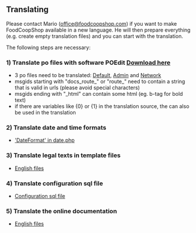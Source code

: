 ## Translating

Please contact Mario (office@foodcoopshop.com) if you want to make FoodCoopShop available in a new language. He will then prepare everything (e.g. create empty translation files) and you can start with the translation.

The following steps are necessary: 

### 1) Translate po files with software POEdit [Download here](https://poedit.net)
* 3 po files need to be translated: [Default]({{site.repo_url}}/tree/develop/src/Locale/en_US/default.po), [Admin]({{site.repo_url}}/tree/develop/plugins/Admin/src/Locale/en_US/admin.po) and [Network]({{site.repo_url}}/tree/develop/plugins/Network/src/Locale/en_US/network.po)
* msgids starting with "docs_route_" or "route_" need to contain a string that is valid in urls (please avoid special characters)
* msgids ending with "_html" can contain some html (eg. b-tag for bold text)
* if there are variables like {0} or {1} in the translation source, the can also be used in the translation

### 2) Translate date and time formats
* ['DateFormat' in date.php]({{site.repo_url}}/tree/develop/config/Locale/en_US/date.php)

### 3) Translate legal texts in template files
* [English files]({{site.repo_url}}/tree/develop/src/Template/Element/legal/en_US)

### 4) Translate configuration sql file
* [Configuration sql file]({{site.repo_url}}/tree/develop/config/sql/_installation/clean-db-data-en_US.sql)

### 5) Translate the online documentation
* [English files](https://github.com/foodcoopshop/foodcoopshop.github.io/tree/master/en)